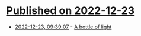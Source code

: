 # [Published on 2022-12-23](index.md)

* [2022-12-23, 09:39:07](https://lobste.rs/s/sav5fo/bottle_light) - [A bottle of light](https://tomscii.sig7.se/2022/12/A-bottle-of-light)
